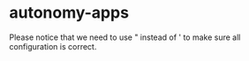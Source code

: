 # autonomy-apps

Please notice that we need to use " instead of ' to make sure all configuration is correct.
